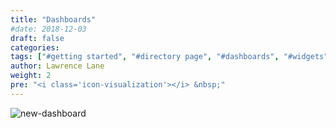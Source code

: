 ```yaml
---
title: "Dashboards"
#date: 2018-12-03
draft: false
categories:
tags: ["#getting started", "#directory page", "#dashboards", "#widgets"]
author: Lawrence Lane
weight: 2
pre: "<i class='icon-visualization'></i> &nbsp;"
---
```

![new-dashboard](/images/_index/new-dashboard.png)
